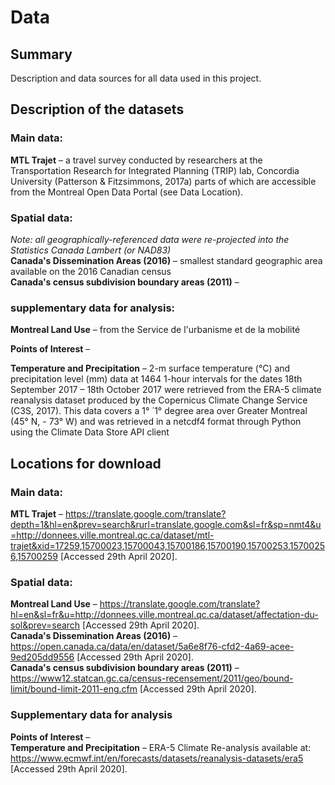 # Data
## Summary
Description and data sources for all data used in this project.

## Description of the datasets
### Main data:
**MTL Trajet** – a travel survey conducted by researchers at the Transportation Research for Integrated Planning (TRIP) lab, Concordia University (Patterson & Fitzsimmons, 2017a) parts of which are accessible from the Montreal Open Data Portal (see Data Location).

### Spatial data:
*Note: all geographically-referenced data were re-projected into the Statistics Canada Lambert (or NAD83)*  
**Canada's Dissemination Areas (2016)** – smallest standard geographic area available on the 2016 Canadian census  
**Canada's census subdivision boundary areas (2011)** –   

### supplementary data for analysis:
**Montreal Land Use** – from the Service de l'urbanisme et de la mobilité  

**Points of Interest** – 

**Temperature and Precipitation** – 2-m surface temperature (°C) and precipitation level (mm) data at 1464 1-hour intervals for the dates 18th September 2017 – 18th October 2017 were retrieved from the ERA-5 climate reanalysis dataset produced by the Copernicus Climate Change Service (C3S, 2017). This data covers a 1°  ́ 1° degree area over Greater Montreal (45° N, - 73° W) and was retrieved in a netcdf4 format through Python using the Climate Data Store API client

## Locations for download
### Main data:
**MTL Trajet** – https://translate.google.com/translate?depth=1&hl=en&prev=search&rurl=translate.google.com&sl=fr&sp=nmt4&u=http://donnees.ville.montreal.qc.ca/dataset/mtl-trajet&xid=17259,15700023,15700043,15700186,15700190,15700253,15700256,15700259 [Accessed 29th April 2020].

### Spatial data:
**Montreal Land Use** – https://translate.google.com/translate?hl=en&sl=fr&u=http://donnees.ville.montreal.qc.ca/dataset/affectation-du-sol&prev=search [Accessed 29th April 2020].  
**Canada's Dissemination Areas (2016)** – https://open.canada.ca/data/en/dataset/5a6e8f76-cfd2-4a69-acee-9ed205dd9556 [Accessed 29th April 2020].  
**Canada's census subdivision boundary areas (2011)** – https://www12.statcan.gc.ca/census-recensement/2011/geo/bound-limit/bound-limit-2011-eng.cfm [Accessed 29th April 2020].

### Supplementary data for analysis
**Points of Interest** –     
**Temperature and Precipitation** – ERA-5 Climate Re-analysis available at: https://www.ecmwf.int/en/forecasts/datasets/reanalysis-datasets/era5 [Accessed 29th April 2020].
